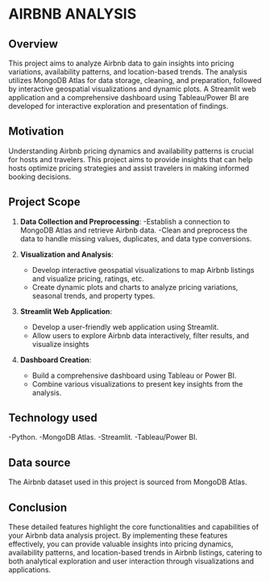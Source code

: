 # AIRBNB ANALYSIS

## Overview
This project aims to analyze Airbnb data to gain insights into pricing variations, availability patterns, and location-based trends. The analysis utilizes MongoDB Atlas for data storage, cleaning, and preparation, followed by interactive geospatial visualizations and dynamic plots. A Streamlit web application and a comprehensive dashboard using Tableau/Power BI are developed for interactive exploration and presentation of findings.

## Motivation
Understanding Airbnb pricing dynamics and availability patterns is crucial for hosts and travelers. This project aims to provide insights that can help hosts optimize pricing strategies and assist travelers in making informed booking decisions.

## Project Scope
1. **Data Collection and Preprocessing**: 
   -Establish a connection to MongoDB Atlas and retrieve Airbnb data.
   -Clean and preprocess the data to handle missing values, duplicates, and data type conversions.

2. **Visualization and Analysis**:
   - Develop interactive geospatial visualizations to map Airbnb listings and visualize pricing, ratings, etc.
   - Create dynamic plots and charts to analyze pricing variations, seasonal trends, and property types.

3. **Streamlit Web Application**:
   - Develop a user-friendly web application using Streamlit.
   - Allow users to explore Airbnb data interactively, filter results, and visualize insights

4. **Dashboard Creation**:
   - Build a comprehensive dashboard using Tableau or Power BI.
   - Combine various visualizations to present key insights from the analysis.

## Technology used
   -Python.
   -MongoDB Atlas.
   -Streamlit.
   -Tableau/Power BI.

## Data source
The Airbnb dataset used in this project is sourced from MongoDB Atlas.

## Conclusion
These detailed features highlight the core functionalities and capabilities of your Airbnb data analysis project. By implementing these features effectively, you can provide valuable insights into pricing dynamics, availability patterns, and location-based trends in Airbnb listings, catering to both analytical exploration and user interaction through visualizations and applications.
